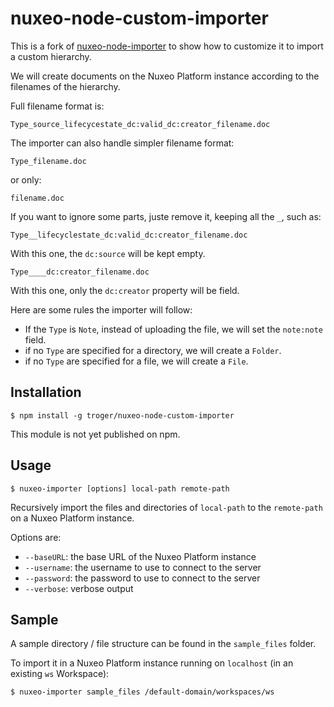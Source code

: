 # nuxeo-node-custom-importer

This is a fork of [nuxeo-node-importer](https://github.com/troger/nuxeo-node-importer) to show how to customize it to import a custom hierarchy.

We will create documents on the Nuxeo Platform instance according to the filenames of the hierarchy.

Full filename format is:

    Type_source_lifecycestate_dc:valid_dc:creator_filename.doc

The importer can also handle simpler filename format:

    Type_filename.doc

or only:

    filename.doc

If you want to ignore some parts, juste remove it, keeping all the `_`, such as:

    Type__lifecyclestate_dc:valid_dc:creator_filename.doc

With this one, the `dc:source` will be kept empty.

    Type____dc:creator_filename.doc

With this one, only the `dc:creator` property will be field.


Here are some rules the importer will follow:

- If the `Type` is `Note`, instead of uploading the file, we will set the `note:note` field.
- if no `Type` are specified for a directory, we will create a `Folder`.
- if no `Type` are specified for a file, we will create a `File`.


## Installation

    $ npm install -g troger/nuxeo-node-custom-importer

This module is not yet published on npm.

## Usage

    $ nuxeo-importer [options] local-path remote-path

Recursively import the files and directories of `local-path` to the `remote-path` on a Nuxeo Platform instance.

Options are:

- `--baseURL`: the base URL of the Nuxeo Platform instance
- `--username`: the username to use to connect to the server
- `--password`: the password to use to connect to the server
- `--verbose`: verbose output

## Sample

A sample directory / file structure can be found in the `sample_files` folder.

To import it in a Nuxeo Platform instance running on `localhost` (in an existing `ws` Workspace):

    $ nuxeo-importer sample_files /default-domain/workspaces/ws
